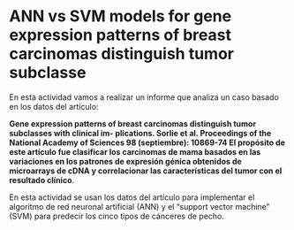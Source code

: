 # ANN vs SVM models for gene expression patterns of breast carcinomas distinguish tumor subclasse

En esta actividad vamos a realizar un informe que analiza un caso basado en los datos del artículo:

**Gene expression patterns of breast carcinomas distinguish tumor subclasses with clinical im- plications. Sorlie et al. Proceedings of the National Academy of Sciences 98 (septiembre): 10869-74
El propósito de este artículo fue clasificar los carcinomas de mama basados en las variaciones en los patrones de expresión génica obtenidos de microarrays de cDNA y correlacionar las características del tumor con el resultado clínico**.

En esta actividad se usan los datos del artículo para implementar el algoritmo de red neuronal artificial (ANN) y el “support vector machine” (SVM) para predecir los cinco tipos de cánceres de pecho.
